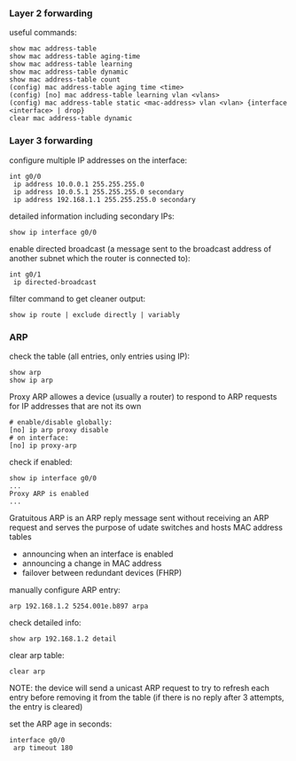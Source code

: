 ### Layer 2 forwarding

useful commands:
```
show mac address-table
show mac address-table aging-time
show mac address-table learning
show mac address-table dynamic
show mac address-table count
(config) mac address-table aging time <time>
(config) [no] mac address-table learning vlan <vlans>
(config) mac address-table static <mac-address> vlan <vlan> {interface <interface> | drop}
clear mac address-table dynamic
```

### Layer 3 forwarding

configure multiple IP addresses on the interface:
```
int g0/0
 ip address 10.0.0.1 255.255.255.0
 ip address 10.0.5.1 255.255.255.0 secondary
 ip address 192.168.1.1 255.255.255.0 secondary
```

detailed information including secondary IPs:
```
show ip interface g0/0
```

enable directed broadcast (a message sent to the broadcast address of another subnet which the router is connected to):
```
int g0/1
 ip directed-broadcast
```

filter command to get cleaner output:
```
show ip route | exclude directly | variably
```

### ARP

check the table (all entries, only entries using IP):
```
show arp
show ip arp
```

Proxy ARP allowes a device (usually a router) to respond to ARP requests for IP addresses that are not its own
```
# enable/disable globally:
[no] ip arp proxy disable
# on interface:
[no] ip proxy-arp
```

check if enabled:
```
show ip interface g0/0
...
Proxy ARP is enabled
...
```

Gratuitous ARP is an ARP reply message sent without receiving an ARP request and serves the purpose of udate switches and hosts MAC address tables
- announcing when an interface is enabled
- announcing a change in MAC address
- failover between redundant devices (FHRP)

manually configure ARP entry:
```
arp 192.168.1.2 5254.001e.b897 arpa
```

check detailed info:
```
show arp 192.168.1.2 detail
```

clear arp table:
```
clear arp
```

NOTE: the device will send a unicast ARP request to try to refresh each entry before removing it from the table (if there is no reply after 3 attempts, the entry is cleared)

set the ARP age in seconds:
```
interface g0/0
 arp timeout 180
```